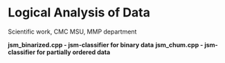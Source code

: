 # Logical Analysis of Data

Scientific work, CMC MSU, MMP department

**jsm_binarized.cpp - jsm-classifier for binary data**
**jsm_chum.cpp - jsm-classifier for partially ordered data**

